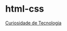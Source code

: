 # html-css
 

<a href="https://igoorgoncalvees.github.io/html-css/desafios/desaf010/atividade%20b/android"> Curiosidade de Tecnologia